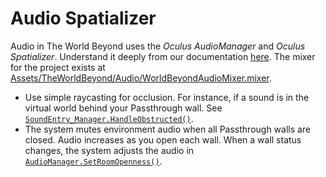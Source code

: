 # Audio Spatializer

Audio in The World Beyond uses the *Oculus AudioManager* and *Oculus Spatializer*. Understand it deeply from our documentation [here](https://developers.meta.com/horizon/documentation/unity/audio-spatializer-features/). The mixer for the project exists at [Assets/TheWorldBeyond/Audio/WorldBeyondAudioMixer.mixer](../Assets/TheWorldBeyond/Audio/WorldBeyondAudioMixer.mixer).

* Use simple raycasting for occlusion. For instance, if a sound is in the virtual world behind your Passthrough wall. See [`SoundEntry_Manager.HandleObstructed()`](../Assets/TheWorldBeyond/Scripts/Audio/SoundEntry_Manager.cs#L80).
* The system mutes environment audio when all Passthrough walls are closed. Audio increases as you open each wall. When a wall status changes, the system adjusts the audio in [`AudioManager.SetRoomOpenness()`](../Assets/TheWorldBeyond/Scripts/Audio/AudioManager.cs#L428).
